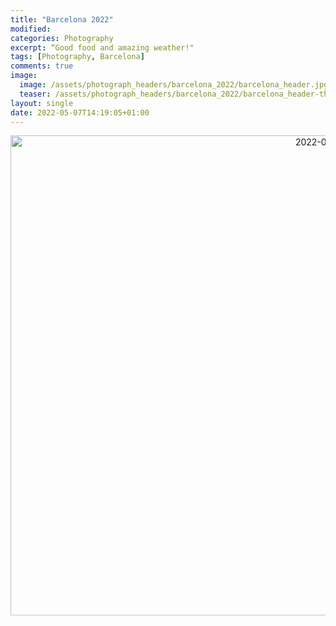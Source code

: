 ```yaml
---
title: "Barcelona 2022"
modified:
categories: Photography
excerpt: “Good food and amazing weather!"
tags: [Photography, Barcelona]
comments: true
image:
  image: /assets/photograph_headers/barcelona_2022/barcelona_header.jpg
  teaser: /assets/photograph_headers/barcelona_2022/barcelona_header-th.jpg
layout: single
date: 2022-05-07T14:19:05+01:00
---
```



<center>
<a data-flickr-embed="true" href="https://www.flickr.com/photos/198169598@N04/albums/72177720307711306" title="2022-05 Barcelona"><img src="https://live.staticflickr.com/65535/52839375304_47f03a4634_b.jpg" width="1024" height="768" alt="2022-05 Barcelona"/></a><script async src="//embedr.flickr.com/assets/client-code.js" charset="utf-8"></script>
</center>